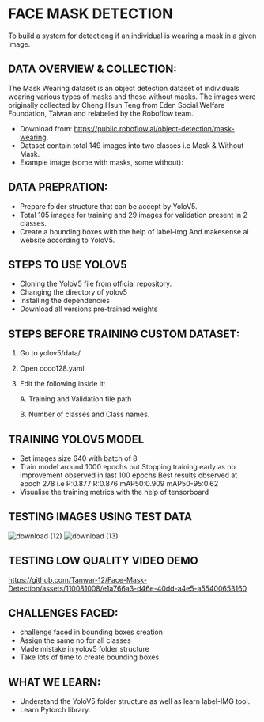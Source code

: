 # FACE MASK DETECTION
To build a system for detectiong if an individual is wearing a mask in a given image.

## DATA OVERVIEW & COLLECTION:
The Mask Wearing dataset is an object detection dataset of individuals wearing various types of masks and those without masks. The images were originally collected by Cheng Hsun Teng from Eden Social Welfare Foundation, Taiwan and relabeled by the Roboflow team.

* Download from: https://public.roboflow.ai/object-detection/mask-wearing.
* Dataset contain total 149 images into two classes i.e Mask & Without Mask.
* Example image (some with masks, some without):
  


## DATA PREPRATION:
* Prepare folder structure that can be accept by YoloV5.
* Total 105 images for training and 29 images for validation present in 2 classes.
* Create a bounding boxes with the help of label-img And makesense.ai website according to YoloV5.

## STEPS TO USE YOLOV5
* Cloning the YoloV5 file from official repository.
* Changing the directory of yolov5
* Installing the dependencies
* Download all versions pre-trained weights

## STEPS BEFORE TRAINING CUSTOM DATASET:
1. Go to yolov5/data/
2. Open coco128.yaml
3. Edit the following inside it:

     A. Training and Validation file path

     B. Number of classes and Class names.

## TRAINING YOLOV5 MODEL
* Set images size 640 with batch of 8
* Train model around 1000 epochs but Stopping training early as no improvement observed in last 100 epochs Best results observed at epoch 278 i.e P:0.877    R:0.876      mAP50:0.909   mAP50-95:0.62
* Visualise the training metrics with the help of tensorboard

## TESTING IMAGES USING TEST DATA

![download (12)](https://github.com/Tanwar-12/Face-Mask-Detection/assets/110081008/62be98ad-ef53-4287-8f07-5675f471a90e)
![download (13)](https://github.com/Tanwar-12/Face-Mask-Detection/assets/110081008/31b2ccba-6e28-48c1-bd68-867e3416c9e5)

## TESTING LOW QUALITY VIDEO DEMO

https://github.com/Tanwar-12/Face-Mask-Detection/assets/110081008/e1a766a3-d46e-40dd-a4e5-a55400653160





## CHALLENGES FACED:
*	challenge faced in bounding boxes creation
*	Assign the same no for all classes
*	Made mistake in yolov5 folder structure
*	Take lots of time to create bounding boxes

## WHAT WE LEARN:
*	Understand the YoloV5 folder structure as well as learn label-IMG tool.
*	Learn Pytorch library.
